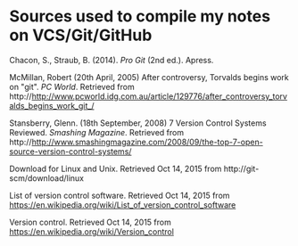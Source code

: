 # Sources used to compile my notes on VCS/Git/GitHub
Chacon, S., Straub, B. (2014). *Pro Git* (2nd ed.). Apress.

McMillan, Robert (20th April, 2005) After controversy, Torvalds begins work on "git". *PC World*. Retrieved from http://http://www.pcworld.idg.com.au/article/129776/after_controversy_torvalds_begins_work_git_/

Stansberry, Glenn. (18th September, 2008) 7 Version Control Systems Reviewed. *Smashing Magazine*. Retrieved from http://http://www.smashingmagazine.com/2008/09/the-top-7-open-source-version-control-systems/

Download for Linux and Unix. Retrieved Oct 14, 2015 from http://git-scm/download/linux

List of version control software. Retrieved Oct 14, 2015 from https://en.wikipedia.org/wiki/List_of_version_control_software

Version control. Retrieved Oct 14, 2015 from https://en.wikipedia.org/wiki/Version_control

